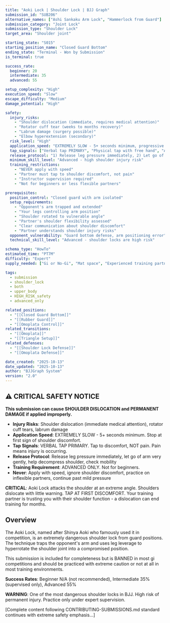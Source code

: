 ```yaml
---
title: "Aoki Lock | Shoulder Lock | BJJ Graph"
submission_id: "SUB206"
alternative_names: ["Ashi Sankaku Arm Lock", "Hammerlock from Guard"]
submission_category: "Joint Lock"
submission_type: "Shoulder Lock"
target_area: "Shoulder joint"

starting_state: "S015"
starting_position_name: "Closed Guard Bottom"
ending_state: "Terminal - Won by Submission"
is_terminal: true

success_rate:
  beginner: 20
  intermediate: 35
  advanced: 55

setup_complexity: "High"
execution_speed: "Slow"
escape_difficulty: "Medium"
damage_potential: "High"

safety:
  injury_risks:
    - "Shoulder dislocation (immediate, requires medical attention)"
    - "Rotator cuff tear (weeks to months recovery)"
    - "Labrum damage (surgery possible)"
    - "Elbow hyperextension (secondary)"
  risk_level: "High"
  application_speed: "EXTREMELY SLOW - 5+ seconds minimum, progressive pressure only"
  tap_signals: ["Verbal tap PRIMARY", "Physical tap with free hand", "ANY shoulder discomfort"]
  release_protocol: "1) Release leg pressure immediately, 2) Let go of arm gently, 3) Help partner decompress shoulder, 4) Check range of motion"
  minimum_skill_level: "Advanced - high shoulder injury risk"
  training_restrictions:
    - "NEVER apply with speed"
    - "Partner must tap to shoulder discomfort, not pain"
    - "Instructor supervision required"
    - "Not for beginners or less flexible partners"

prerequisites:
  position_control: "Closed guard with arm isolated"
  setup_requirements:
    - "Opponent's arm trapped and extended"
    - "Your legs controlling arm position"
    - "Shoulder rotated to vulnerable angle"
    - "Partner's shoulder flexibility assessed"
    - "Clear communication about shoulder discomfort"
    - "Partner understands shoulder injury risks"
  opponent_vulnerability: "Guard bottom defense, arm positioning error"
  technical_skill_level: "Advanced - shoulder locks are high risk"

schema_type: "HowTo"
estimated_time: "PT7M"
difficulty: "Expert"
supply_needed: ["Gi or No-Gi", "Mat space", "Experienced training partner"]

tags:
  - submission
  - shoulder_lock
  - both
  - upper_body
  - HIGH_RISK_safety
  - advanced_only

related_positions:
  - "[[Closed Guard Bottom]]"
  - "[[Rubber Guard]]"
  - "[[Omoplata Control]]"
related_transitions:
  - "[[Omoplata]]"
  - "[[Triangle Setup]]"
related_defenses:
  - "[[Shoulder Lock Defense]]"
  - "[[Omoplata Defense]]"

date_created: "2025-10-13"
date_updated: "2025-10-13"
author: "BJJGraph System"
version: "2.0"
---
```


## ⚠️ CRITICAL SAFETY NOTICE

**This submission can cause SHOULDER DISLOCATION and PERMANENT DAMAGE if applied improperly.**

- **Injury Risks**: Shoulder dislocation (immediate medical attention), rotator cuff tears, labrum damage
- **Application Speed**: EXTREMELY SLOW - 5+ seconds minimum. Stop at first sign of shoulder discomfort.
- **Tap Signals**: VERBAL TAP PRIMARY. Tap to discomfort, NOT pain. Pain means injury is occurring.
- **Release Protocol**: Release leg pressure immediately, let go of arm very gently, help decompress shoulder, check mobility
- **Training Requirement**: ADVANCED ONLY. Not for beginners.
- **Never**: Apply with speed, ignore shoulder discomfort, practice on inflexible partners, continue past mild pressure

**CRITICAL**: Aoki Lock attacks the shoulder at an extreme angle. Shoulders dislocate with little warning. TAP AT FIRST DISCOMFORT. Your training partner is trusting you with their shoulder function - a dislocation can end training for months.

## Overview

The Aoki Lock, named after Shinya Aoki who famously used it in competition, is an extremely dangerous shoulder lock from guard positions. The technique traps the opponent's arm and uses leg leverage to hyperrotate the shoulder joint into a compromised position.

This submission is included for completeness but is BANNED in most gi competitions and should be practiced with extreme caution or not at all in most training environments.

**Success Rates**: Beginner N/A (not recommended), Intermediate 35% (supervised only), Advanced 55%

**WARNING**: One of the most dangerous shoulder locks in BJJ. High risk of permanent injury. Practice only under expert supervision.

[Complete content following CONTRIBUTING-SUBMISSIONS.md standard continues with extreme safety emphasis...]

